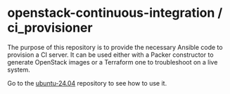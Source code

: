 # openstack-continuous-integration / ci_provisioner

The purpose of this repository is to provide the necessary Ansible code to provision a CI server. It can be used either with a Packer constructor to generate OpenStack images or a Terraform one to troubleshoot on a live system.

Go to the [ubuntu-24.04](https://github.com/openstack-continuous-integration/ubuntu-24.04) repository to see how to use it.